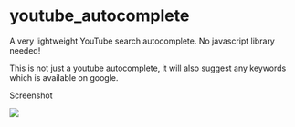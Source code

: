 # youtube_autocomplete
A very lightweight YouTube search autocomplete. No javascript library needed!

This is not just a youtube autocomplete, it will also suggest any keywords which is available on google.

Screenshot

<img src="https://s4.postimg.org/ynddqhea5/youtube_autocomplete.png" />
